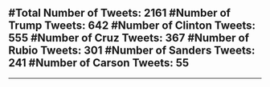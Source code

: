#Total Number of Tweets: 2161 
#Number of Trump Tweets: 642
#Number of Clinton Tweets: 555
#Number of Cruz Tweets: 367
#Number of Rubio Tweets: 301
#Number of Sanders Tweets: 241
#Number of Carson Tweets: 55
---
---
